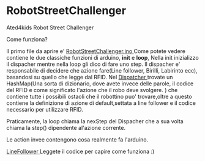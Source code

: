 # RobotStreetChallenger
Ated4kids Robot Street Challenger


Come funziona?

Il primo  file da aprire e' <a href="RobotStreetChallenger.ino"> RobotStreetChallenger.ino </a>
Come potete vedere contiene le due classiche funzioni di arduino, <b>init</b> e <b>loop</b>,
Nella init inizializzo il dispacher mentre nella loop gli dico di fare uno step.
Il dispacher e' responsabile di decidere che azione fare(Line follower, Birilli, Labirinto ecc), basandosi su quello che legge dal RFID.
Nel  <a href="Dispacher.h"> Dispatcher </a> trovate un HashMap(Una sorta di dizionario, dove avete invece delle parole, il codice del RFID e come significato l'azione che il robo deve svolgere. ) che  contiene tutte i possibili ostaoli che il robottino puo' trovare,oltre a questo contiene la definizione di azione di default,settata a line follower e il codice necessario per utilizzare RFID.

Praticamente, la loop chiama la nexStep del Dispacher che a sua volta chiama la step() dipendente al'azione corrente.

Le action invee contengono cosa realmente fa l'arduino.

 <a href="LineFollower.cpp"> LineFollower </a>
 Leggete il codice per capire come funziona :)


